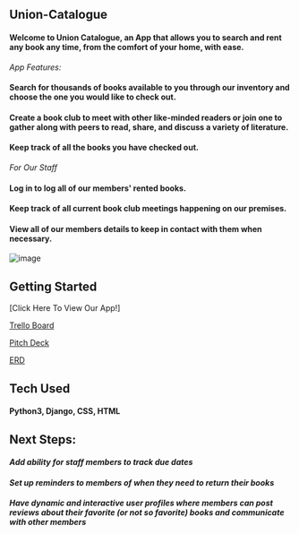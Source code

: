 ## Union-Catalogue
#### Welcome to Union Catalogue, an App that allows you to search and rent any book any time, from the comfort of your home, with ease. 
*App Features:*
#### Search for thousands of books available to you through our inventory and choose the one you would like to check out.
#### Create a book club to meet with other like-minded readers or join one to gather along with peers to read, share, and discuss a variety of literature.
#### Keep track of all the books you have checked out.
*For Our Staff*
#### Log in to log all of our members' rented books.
#### Keep track of all current book club meetings happening on our premises.
#### View all of our members details to keep in contact with them when necessary.

![image](https://imgur.com/6Pxuh6B)



## Getting Started
[Click Here To View Our App!]

[Trello Board](https://trello.com/b/MVagzm9g/union-catalogue)

[Pitch Deck](https://docs.google.com/presentation/d/1eDjKFWBcT2CBWhQxp_nsNiDylSndEKTRI9-7g5bp8Wo/edit#slide=id.g10d852887bc_0_5)

[ERD](https://lucid.app/lucidchart/2e1e79dc-13e5-4715-bf45-93fc6a53c5e6/edit?beaconFlowId=13158A1892557ACC&invitationId=inv_97e1030e-972c-4028-9b87-6816038fe0af&page=WYXA41Uu2XkS#)



## Tech Used 
#### Python3, Django, CSS, HTML

## Next Steps:
#### *Add ability for staff members to track due dates*
#### *Set up reminders to members of when they need to return their books*
#### *Have dynamic and interactive user profiles where members can post reviews about their favorite (or not so favorite) books and communicate with other members*  



